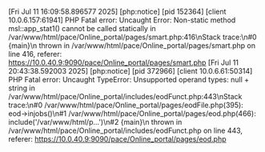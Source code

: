 [Fri Jul 11 16:09:58.896577 2025] [php:notice] [pid 152364] [client 10.0.6.157:61941] PHP Fatal error:  Uncaught Error: Non-static method msl::app_stat1() cannot be called statically in /var/www/html/pace/Online_portal/pages/smart.php:416\nStack trace:\n#0 {main}\n  thrown in /var/www/html/pace/Online_portal/pages/smart.php on line 416, referer: https://10.0.40.9:9090/pace/Online_portal/pages/smart.php
[Fri Jul 11 20:43:38.592003 2025] [php:notice] [pid 372966] [client 10.0.6.61:50314] PHP Fatal error:  Uncaught TypeError: Unsupported operand types: null + string in /var/www/html/pace/Online_portal/includes/eodFunct.php:443\nStack trace:\n#0 /var/www/html/pace/Online_portal/pages/eodFile.php(395): eod->injobs()\n#1 /var/www/html/pace/Online_portal/pages/eod.php(466): include('/var/www/html/p...')\n#2 {main}\n  thrown in /var/www/html/pace/Online_portal/includes/eodFunct.php on line 443, referer: https://10.0.40.9:9090/pace/Online_portal/pages/eod.php
